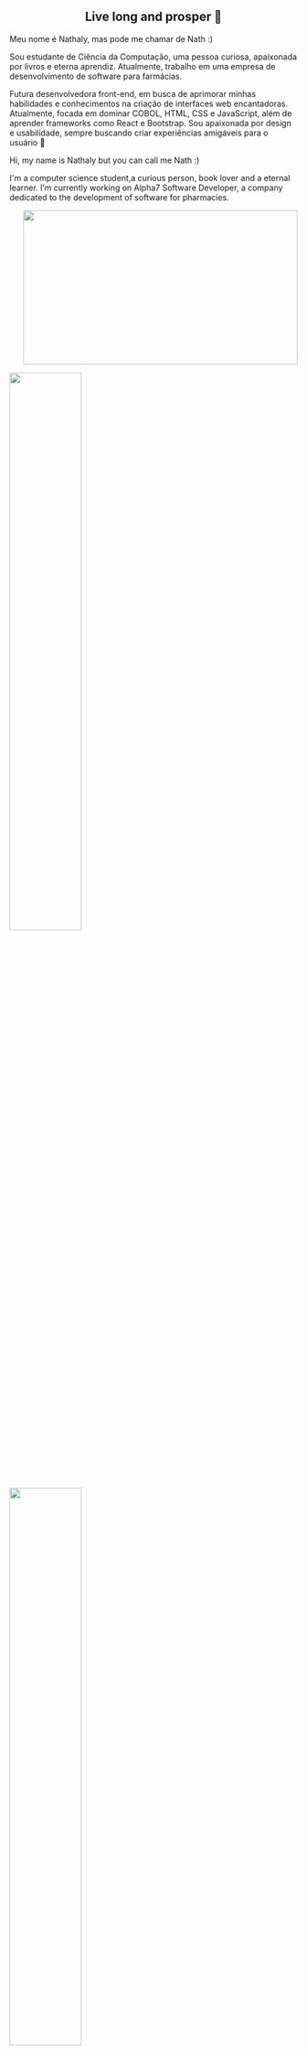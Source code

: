 <p align="center">
<h2 align="center">Live long and prosper 🖖</h2>
 
 <p>
   Meu nome é Nathaly, mas pode me chamar de Nath :)
 
 Sou estudante de Ciência da Computação, uma pessoa curiosa, apaixonada por livros e eterna aprendiz. Atualmente, trabalho em uma empresa de desenvolvimento de software para farmácias.
<p>
Futura desenvolvedora front-end, em busca de aprimorar minhas habilidades e conhecimentos na criação de interfaces web encantadoras. Atualmente, focada em dominar COBOL, HTML, CSS e JavaScript, além de aprender frameworks como React e Bootstrap. Sou apaixonada por design e usabilidade, sempre buscando criar experiências amigáveis para o usuário 🥰
 
 Hi, my name is Nathaly but you can call me Nath :)
 
 I'm a computer science student,a curious person, book lover and a eternal learner. I’m currently working on Alpha7 Software Developer, a company dedicated to the development of software for pharmacies.
 </p> 
 
<p align="right">

<img src="https://i.imgur.com/VUBtXys.gif" width="480" height="270" frameBorder="0" class="giphy-embed" allowFullScreen/>



<div>
<a href="https://github.com/NathalyCristinaS">
<img width="50%" src="https://github-readme-stats.vercel.app/api/top-langs/?username=NathalyCristinaS&layout=compact&langs_count=7&theme=tokyonight"/>
<img width="50%" src="https://github-readme-stats.vercel.app/api?username=NathalyCristinaS&show_icons=true&theme=tokyonight&include_all_commits=true&count_private=true"/>
</div>

 
